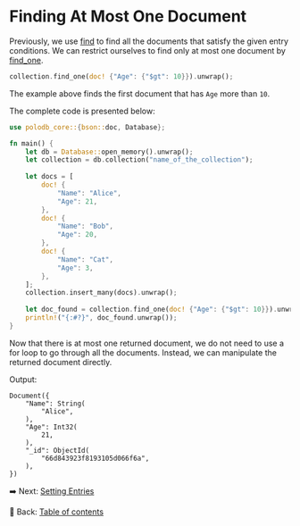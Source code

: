 # Finding At Most One Document

Previously, we use [find](https://docs.rs/polodb_core/latest/polodb_core/struct.Collection.html#method.find) to find all the documents that satisfy the given entry conditions.
We can restrict ourselves to find only at most one document by [find_one](https://docs.rs/polodb_core/latest/polodb_core/struct.Collection.html#method.find_one).

```rust
collection.find_one(doc! {"Age": {"$gt": 10}}).unwrap();
```

The example above finds the first document that has `Age` more than `10`.

The complete code is presented below:

```rust
use polodb_core::{bson::doc, Database};

fn main() {
    let db = Database::open_memory().unwrap();
    let collection = db.collection("name_of_the_collection");
    
    let docs = [
        doc! {
            "Name": "Alice",
            "Age": 21,
        },
        doc! {
            "Name": "Bob",
            "Age": 20,
        },
        doc! {
            "Name": "Cat",
            "Age": 3,
        },
    ];
    collection.insert_many(docs).unwrap();
    
    let doc_found = collection.find_one(doc! {"Age": {"$gt": 10}}).unwrap();
    println!("{:#?}", doc_found.unwrap());
}
```

Now that there is at most one returned document, we do not need to use a for loop to go through all the documents.
Instead, we can manipulate the returned document directly.

Output:

```text
Document({
    "Name": String(
        "Alice",
    ),
    "Age": Int32(
        21,
    ),
    "_id": ObjectId(
        "66d843923f8193105d066f6a",
    ),
})
```

:arrow_right:  Next: [Setting Entries](./setting_entries.md)

:blue_book: Back: [Table of contents](./../README.md)
